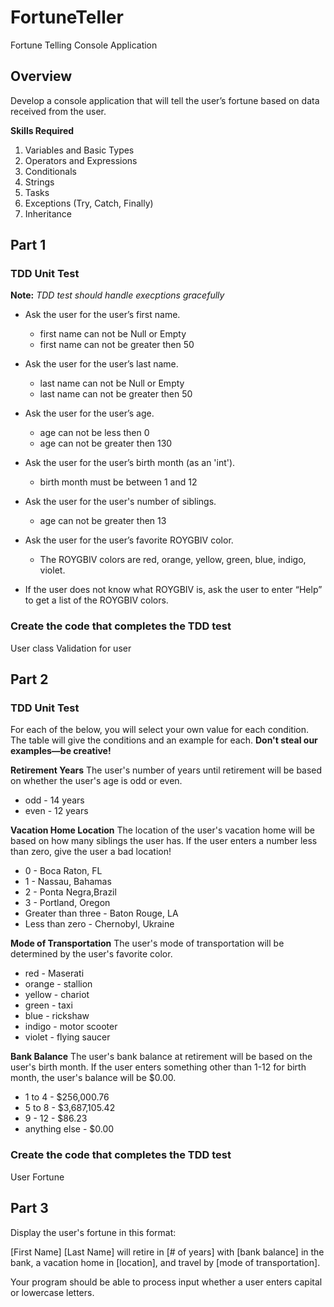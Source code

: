 # FortuneTeller
Fortune Telling Console Application

## Overview

Develop a console application that will tell the user’s fortune based on data received from the user.

**Skills Required**

1. Variables and Basic Types
2. Operators and Expressions
3. Conditionals
4. Strings
5. Tasks
6. Exceptions (Try, Catch, Finally)
7. Inheritance

## Part 1

### TDD Unit Test

**Note:** *TDD test should handle execptions gracefully*

- Ask the user for the user’s first name.
	- first name can not be Null or Empty
	- first name can not be greater then 50
	
- Ask the user for the user’s last name.
 	- last name can not be Null or Empty
	- last name can not be greater then 50
	
- Ask the user for the user’s age.
	- age can not be less then 0
	- age can not be greater then 130
	
- Ask the user for the user’s birth month (as an 'int').
	- birth month must be between 1 and 12
	
- Ask the user for the user's number of siblings.
	- age can not be greater then 13
	
- Ask the user for the user’s favorite ROYGBIV color.
	- The ROYGBIV colors are red, orange, yellow, green, blue, indigo, violet.
	
- If the user does not know what ROYGBIV is, ask the user to enter “Help” to get a list of the ROYGBIV colors.

### Create the code that completes the TDD test
User class
Validation for user

## Part 2
### TDD Unit Test

For each of the below, you will select your own value for each condition. The table will give the conditions and an example for each. **Don't steal our examples—be creative!**

**Retirement Years**
The user's number of years until retirement will be based on whether the user's age is odd or even.

- odd	- 14 years
- even	- 12 years

**Vacation Home Location**
The location of the user's vacation home will be based on how many siblings the user has. If the user enters a number less than zero, give the user a bad location!

- 0 - Boca Raton, FL
- 1 - Nassau, Bahamas
- 2 - Ponta Negra,Brazil
- 3 - Portland, Oregon
- Greater than three - Baton Rouge, LA
- Less than zero - Chernobyl, Ukraine

**Mode of Transportation**
The user's mode of transportation will be determined by the user's favorite color.

- red - Maserati
- orange - stallion
- yellow - chariot
- green - taxi
- blue - rickshaw
- indigo - motor scooter
- violet - flying saucer

**Bank Balance**
The user's bank balance at retirement will be based on the user's birth month. If the user enters something other than 1-12 for birth month, the user's balance will be $0.00.

- 1 to 4 - $256,000.76
- 5 to 8 - $3,687,105.42
- 9 - 12 - $86.23
- anything else - $0.00

### Create the code that completes the TDD test
User Fortune

## Part 3
Display the user's fortune in this format:

[First Name] [Last Name] will retire in [# of years] with [bank balance] in the bank, a vacation home in [location], and travel by [mode of transportation].

Your program should be able to process input whether a user enters capital or lowercase letters.





